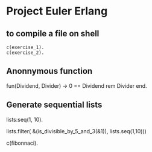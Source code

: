 # Project Euler Erlang

## to compile a file on shell
```
c(exercise_1).
c(exercise_2).
```
## Anonnymous function
fun(Dividend, Divider) -> 0 == Dividend rem Divider end.

## Generate sequential lists
lists:seq(1, 10).

lists.filter( &(is_divisible_by_5_and_3(&1)), lists.seq(1,10)))

c(fibonnaci).